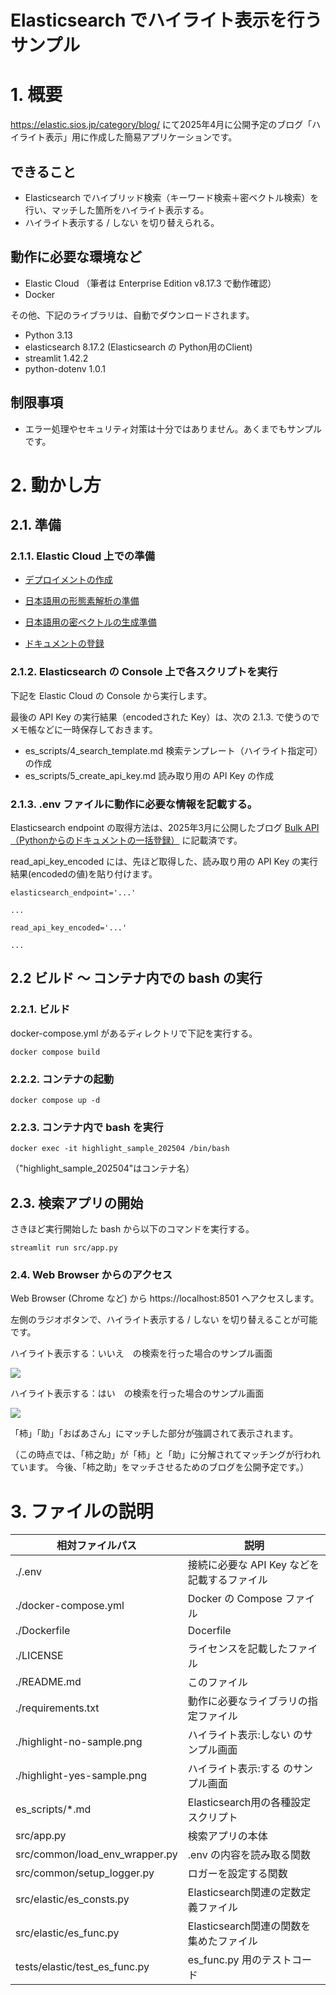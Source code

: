 # Elasticsearch でハイライト表示を行うサンプル

# 1. 概要

https://elastic.sios.jp/category/blog/ にて2025年4月に公開予定のブログ「ハイライト表示」用に作成した簡易アプリケーションです。

## できること

- Elasticsearch でハイブリッド検索（キーワード検索＋密ベクトル検索）を行い、マッチした箇所をハイライト表示する。
- ハイライト表示する / しない を切り替えられる。

## 動作に必要な環境など

- Elastic Cloud （筆者は Enterprise Edition v8.17.3 で動作確認）
- Docker

その他、下記のライブラリは、自動でダウンロードされます。

- Python 3.13
- elasticsearch 8.17.2 (Elasticsearch の Python用のClient)
- streamlit 1.42.2
- python-dotenv 1.0.1

## 制限事項

- エラー処理やセキュリティ対策は十分ではありません。あくまでもサンプルです。

# 2. 動かし方

## 2.1. 準備

### 2.1.1. Elastic Cloud 上での準備

- [デプロイメントの作成](https://elastic.sios.jp/blog/creating-deployment-on-elasticcloud/)

- [日本語用の形態素解析の準備](https://elastic.sios.jp/blog/creating-an-index-suitable-for-japanese/)

- [日本語用の密ベクトルの生成準備](https://elastic.sios.jp/blog/preparing-for-vector-search/)

- [ドキュメントの登録]()


### 2.1.2. Elasticsearch の Console 上で各スクリプトを実行

下記を Elastic Cloud の Console から実行します。

最後の API Key の実行結果（encodedされた Key）は、次の 2.1.3. で使うのでメモ帳などに一時保存しておきます。

- es_scripts/4_search_template.md 検索テンプレート（ハイライト指定可）の作成
- es_scripts/5_create_api_key.md 読み取り用の API Key の作成

### 2.1.3. .env ファイルに動作に必要な情報を記載する。

Elasticsearch endpoint の取得方法は、2025年3月に公開したブログ
 [Bulk API （Pythonからのドキュメントの一括登録）](https://elastic.sios.jp/blog/bulk-api-python/) に記載済です。

read_api_key_encoded には、先ほど取得した、読み取り用の API Key の実行結果(encodedの値)を貼り付けます。

```
elasticsearch_endpoint='...'

...

read_api_key_encoded='...'

...
```


## 2.2 ビルド ～ コンテナ内での bash の実行

### 2.2.1. ビルド

docker-compose.yml があるディレクトリで下記を実行する。

```docker compose build```

### 2.2.2. コンテナの起動

```docker compose up -d```

### 2.2.3. コンテナ内で bash を実行

```docker exec -it highlight_sample_202504 /bin/bash```

（"highlight_sample_202504"はコンテナ名）


## 2.3. 検索アプリの開始

さきほど実行開始した bash から以下のコマンドを実行する。

```
streamlit run src/app.py
```

### 2.4. Web Browser からのアクセス

Web Browser (Chrome など) から
https://localhost:8501
へアクセスします。

左側のラジオボタンで、ハイライト表示する / しない を切り替えることが可能です。

ハイライト表示する：いいえ　の検索を行った場合のサンプル画面

<img src="./highlight-no-sample.png">


ハイライト表示する：はい　の検索を行った場合のサンプル画面

<img src="./highlight-yes-sample.png">

「柿」「助」「おばあさん」にマッチした部分が強調されて表示されます。

（この時点では、「柿之助」が「柿」と「助」に分解されてマッチングが行われています。
今後、「柿之助」をマッチさせるためのブログを公開予定です。）

# 3. ファイルの説明

| 相対ファイルパス | 説明 |
|---|---|
| ./.env | 接続に必要な API Key などを記載するファイル |
| ./docker-compose.yml | Docker の Compose ファイル |
| ./Dockerfile | Docerfile |
| ./LICENSE | ライセンスを記載したファイル |
| ./README.md | このファイル |
| ./requirements.txt | 動作に必要なライブラリの指定ファイル |
| ./highlight-no-sample.png | ハイライト表示:しない のサンプル画面 |
| ./highlight-yes-sample.png | ハイライト表示:する のサンプル画面 |
| es_scripts/*.md | Elasticsearch用の各種設定スクリプト |
| src/app.py | 検索アプリの本体 |
| src/common/load_env_wrapper.py | .env の内容を読み取る関数 |
| src/common/setup_logger.py | ロガーを設定する関数 |
| src/elastic/es_consts.py | Elasticsearch関連の定数定義ファイル |
| src/elastic/es_func.py | Elasticsearch関連の関数を集めたファイル |
| tests/elastic/test_es_func.py | es_func.py 用のテストコード |
